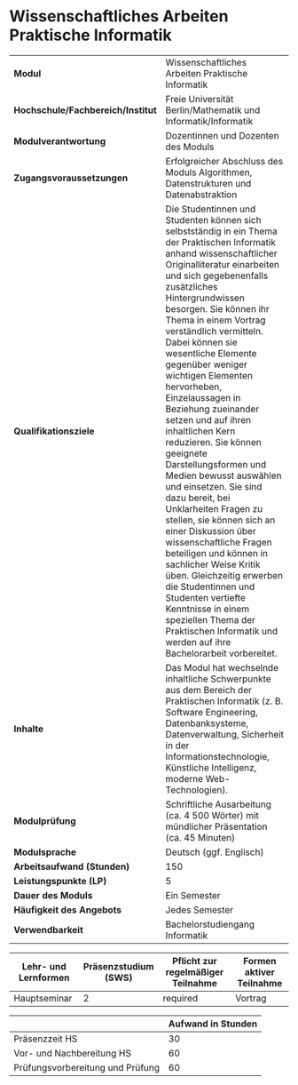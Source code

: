 # Wissenschaftliches Arbeiten Praktische Informatik

| | |
|-|-|
|**Modul**                           | Wissenschaftliches Arbeiten Praktische Informatik |
|**Hochschule/Fachbereich/Institut** | Freie Universität Berlin/Mathematik und Informatik/Informatik |
|**Modulverantwortung**              | Dozentinnen und Dozenten des Moduls |
|**Zugangsvoraussetzungen**          | Erfolgreicher Abschluss des Moduls Algorithmen, Datenstrukturen und Datenabstraktion |
|**Qualifikationsziele**             | Die Studentinnen und Studenten können sich selbstständig in ein Thema der Praktischen Informatik anhand wissenschaftlicher Originalliteratur einarbeiten und sich gegebenenfalls zusätzliches Hintergrundwissen besorgen. Sie können ihr Thema in einem Vortrag verständlich vermitteln. Dabei können sie wesentliche Elemente gegenüber weniger wichtigen Elementen hervorheben, Einzelaussagen in Beziehung zueinander setzen und auf ihren inhaltlichen Kern reduzieren. Sie können geeignete Darstellungsformen und Medien bewusst auswählen und einsetzen. Sie sind dazu bereit, bei Unklarheiten Fragen zu stellen, sie können sich an einer Diskussion über wissenschaftliche Fragen beteiligen und können in sachlicher Weise Kritik üben. Gleichzeitig erwerben die Studentinnen und Studenten vertiefte Kenntnisse in einem speziellen Thema der Praktischen Informatik und werden auf ihre Bachelorarbeit vorbereitet. |
|**Inhalte**                         | Das Modul hat wechselnde inhaltliche Schwerpunkte aus dem Bereich der Praktischen Informatik (z. B. Software Engineering, Datenbanksysteme, Datenverwaltung, Sicherheit in der Informationstechnologie, Künstliche Intelligenz, moderne Web-Technologien). |
|**Modulprüfung**                    | Schriftliche Ausarbeitung (ca. 4 500 Wörter) mit mündlicher Präsentation (ca. 45 Minuten) |
|**Modulsprache**                    | Deutsch (ggf. Englisch) |
|**Arbeitsaufwand (Stunden)**        | 150|
|**Leistungspunkte (LP)**            | 5 |
|**Dauer des Moduls**                | Ein Semester |
|**Häufigkeit des Angebots**         | Jedes Semester |
|**Verwendbarkeit**                  | Bachelorstudiengang Informatik |

| Lehr- und Lernformen | Präsenzstudium <br> (SWS) | Pflicht zur regelmäßiger Teilnahme | Formen aktiver Teilnahme |
| ---------------------|---------------------------|------------------------------------|------------------------- |
| Hauptseminar | 2 | required | Vortrag |

|   | Aufwand in Stunden |
| - |--------------------|
| Präsenzzeit HS | 30 |
| Vor- und Nachbereitung HS | 60 |
| Prüfungsvorbereitung und Prüfung | 60 |

